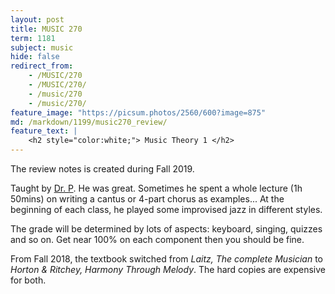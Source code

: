 ```yaml
---
layout: post
title: MUSIC 270
term: 1181
subject: music
hide: false
redirect_from:
    - /MUSIC/270
    - /MUSIC/270/
    - /music/270
    - /music/270/
feature_image: "https://picsum.photos/2560/600?image=875"
md: /markdown/1199/music270_review/
feature_text: |
    <h2 style="color:white;"> Music Theory 1 </h2>
---
```


The review notes is created during Fall 2019.

Taught by [Dr. P](https://uwaterloo.ca/music/people-profiles/terry-paynter-0). He was great. Sometimes he spent a whole lecture (1h 50mins) on writing a cantus or 4-part chorus as examples... At the beginning of each class, he played some improvised jazz in different styles.

The grade will be determined by lots of aspects: keyboard, singing, quizzes and so on. Get near 100% on each component then you should be fine.

From Fall 2018, the textbook switched from *Laitz, The complete Musician* to *Horton & Ritchey, Harmony Through Melody*. The hard copies are expensive for both.
